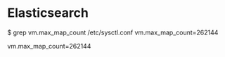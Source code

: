 
# Elasticsearch

$ grep vm.max_map_count /etc/sysctl.conf
vm.max_map_count=262144

vm.max_map_count=262144 
